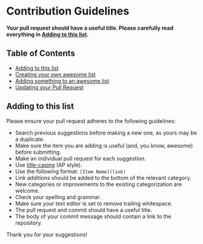 # Contribution Guidelines

**Your pull request should have a useful title. Please carefully read everything in [Adding to this list](#adding-to-this-list).**

## Table of Contents

* [Adding to this list](#adding-to-this-list)
* [Creating your own awesome list](#creating-your-own-awesome-list)
* [Adding something to an awesome list](#adding-something-to-an-awesome-list)
* [Updating your Pull Request](#updating-your-pull-request)

## Adding to this list

Please ensure your pull request adheres to the following guidelines:

* Search previous suggestions before making a new one, as yours may be a duplicate.
* Make sure the item you are adding is useful (and, you know, awesome) before submitting.
* Make an individual pull request for each suggestion.
* Use [title-casing](http://titlecapitalization.com) (AP style).
* Use the following format: `[Item Name](link)`
* Link additions should be added to the bottom of the relevant category.
* New categories or improvements to the existing categorization are welcome.
* Check your spelling and grammar.
* Make sure your text editor is set to remove trailing whitespace.
* The pull request and commit should have a useful title.
* The body of your commit message should contain a link to the repository.

Thank you for your suggestions!
